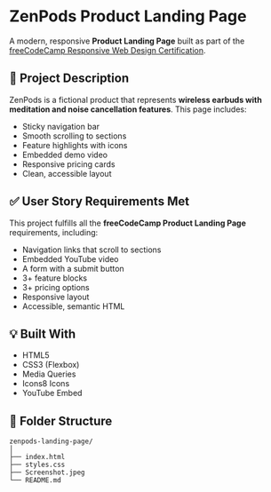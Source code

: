 # ZenPods Product Landing Page

A modern, responsive **Product Landing Page** built as part of the [freeCodeCamp Responsive Web Design Certification](https://www.freecodecamp.org/learn/2022/responsive-web-design/).


## 📌 Project Description

ZenPods is a fictional product that represents **wireless earbuds with meditation and noise cancellation features**. This page includes:

- Sticky navigation bar
- Smooth scrolling to sections
- Feature highlights with icons
- Embedded demo video
- Responsive pricing cards
- Clean, accessible layout

## ✅ User Story Requirements Met

This project fulfills all the **freeCodeCamp Product Landing Page** requirements, including:

- Navigation links that scroll to sections
- Embedded YouTube video
- A form with a submit button
- 3+ feature blocks
- 3+ pricing options
- Responsive layout
- Accessible, semantic HTML

## 💡 Built With

- HTML5
- CSS3 (Flexbox)
- Media Queries
- Icons8 Icons
- YouTube Embed

## 📂 Folder Structure
```
zenpods-landing-page/
│
├── index.html
├── styles.css
├── Screenshot.jpeg
└── README.md



